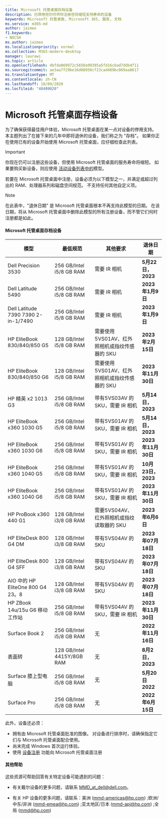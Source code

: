 ```yaml
---
title: Microsoft 托管桌面存档设备
description: 已停用但仍可供你注册但将缩短支持寿命的设备
keywords: Microsoft 托管桌面, Microsoft 365, 服务, 文档
ms.service: m365-md
author: jaimeo
f1.keywords:
- NOCSH
ms.author: jaimeo
ms.localizationpriority: normal
ms.collection: M365-modern-desktop
manager: laurawi
ms.topic: article
ms.openlocfilehash: 4bfda869972c5650a99395a5fd16c6ad7ddb4f11
ms.sourcegitcommit: ae3aa7f29be16d08950cf23cad489bc069aa8617
ms.translationtype: MT
ms.contentlocale: zh-CN
ms.lasthandoff: 10/09/2020
ms.locfileid: "48409020"
---
```

# <a name="microsoft-managed-desktop-archived-devices"></a>Microsoft 托管桌面存档设备

为了确保获得最佳用户体验，Microsoft 托管桌面在某一点对设备的停用支持。 本主题列出了在接下来的几年中即将退休的设备，我们称之为 "存档"。 如果你正在使用已有的设备开始使用 Microsoft 托管桌面，应仔细检查此列表。

>[!IMPORTANT]
>你现在仍可以注册这些设备，但使用 Microsoft 托管桌面的服务寿命将缩短。 如果要购买新设备，则应使用 [活动设备列表中的](./device-list.md)模型。

<!-- Microsoft 365 E5; Device as a Service -->
<!-- Split from device & technologies topic. Destination topic for aka.ms/device-list  -->
若要在 Microsoft 托管桌面中注册，设备必须为以下模型之一，并满足或超过列出的 RAM、处理器系列和磁盘空间规范。 不支持任何其他自定义项。



>[!NOTE]
>在此表中，"退休日期" 是 Microsoft 托管桌面根本不再支持此模型的日期。 在该日期，将从 Microsoft 托管桌面中删除此模型的所有注册设备，而不管它们何时注册都是如此。

#### <a name="microsoft-managed-desktop-archived-devices"></a>Microsoft 托管桌面存档设备

| 模型  | 最低规范  | 其他要求   | 退休日期 |
|---------|---------|---------|---------|
| Dell Precision 3530| 256 GB/Intel i5/8 GB RAM | 需要 IR 相机 | **5月22日，2023** |
| Dell Latitude 5490| 256 GB/Intel i5/8 GB RAM | 需要 IR 相机 | **2023年1月9日** |
| Dell Latitude 7390 7390 2-in-1/7490 | 256 GB/Intel i5/8 GB RAM   | 需要 IR 相机 | **2023年1月9日** |
|HP EliteBook 830/840/850 G5| 128 GB/Intel i5/8 GB RAM | 需要使用5VS01AV、红外照相机或指纹传感器的 SKU  | **2023年2月15日** |
|HP EliteBook 830/840/850 G6| 128 GB/Intel i5/8 GB RAM | 需要使用5VS01AV、红外照相机或指纹传感器的 SKU  | **2023年11月30日** |
|HP 精英 x2 1013 G3| 256 GB/Intel i5/8 GB RAM | 带有5VS03AV 的 SKU，需要 IR 相机 |**5月14日，2023** |
|HP EliteBook x360 1030 G5| 256 GB/Intel i5/8 GB RAM | 带有5VS01AV 的 SKU，需要 IR 相机 |**5月14日，2023** |
|HP EliteBook x360 1030 G6| 256 GB/Intel i5/8 GB RAM | 带有5VS01AV 的 SKU，需要 IR 相机 |**2023年11月30日** |
|HP EliteBook x360 1040 G5| 256 GB/Intel i5/8 GB RAM | 带有5VS01AV 的 SKU，需要 IR 相机 | **10月23日，2023** |
|HP EliteBook x360 1040 G6| 256 GB/Intel i5/8 GB RAM | 带有5VS01AV 的 SKU，需要 IR 相机 | **2023年11月30日** |
|HP ProBook x360 440 G1| 128 GB/Intel i3/8 GB RAM | 需要5VS04AV、红外照相机或指纹读取器的 SKU | **2023年6月6日** |
|HP EliteDesk 800 G4 DM | 128 GB/Intel i3/8 GB RAM | 带有5VS04AV 的 SKU | **2023年07月18日** |
|HP EliteDesk 800 G4 SFF | 128 GB/Intel i3/8 GB RAM | 带有5VS04AV 的 SKU | **2023年07月18日** |
|AIO 中的 HP EliteOne 800 G4 23。8 |128 GB/Intel i3/8 GB RAM |带有5VS04AV 的 SKU| **2023年07月18日** |
|HP ZBook 14u/15u G6 移动工作站 |256 GB/Intel i5/8 GB RAM |带有5VS04AV 的 SKU，需要 IR 相机| **2023年11月30日** |
|Surface Book 2| 256 GB/Intel i5/8 GB RAM | 无 | **2022年11月16日** |
|表面转| 128 GB/Intel 4415Y/8GB RAM | 无 | **8月2日，2023** |
|Surface 膝上型电脑| 256 GB/Intel i5/8 GB RAM | 无 | **5月20日2022** |
|Surface Pro| 256 GB/Intel i5/8 GB RAM | 无 | **2022年6月15日** |


此外，设备还必须：

- 拥有由 Microsoft 托管桌面批准的图像。 对设备进行排序时，请确保指定它们与 Microsoft 托管桌面配合使用。
- 尚未完成 Windows 首次运行体验。
- 使用 [设备注册](https://aka.ms/mmddrhelp) 功能向 Microsoft 托管桌面注册

#### <a name="additional-help"></a>其他帮助

这些资源可帮助回答有关特定设备可能遇到的问题：

- 有关戴尔设备的更多问题，请联系 [MMD_at_dell@dell.com](mailto:MMD_at_dell@dell.com)。

- 有关 HP 设备的更多问题，请联系：美洲 ([mmd-americas@hp.com](mailto:mmd-americas@hp.com)) ;欧洲/中东/非洲 ([mmd-emea@hp.com](mailto:mmd-emea@hp.com)) ;亚太地区/日本 ([mmd-apj@hp.com](mailto:mmd-apj@hp.com)) ;全局 ([mmd@hp.com](mailto:mmd@hp.com)) 
